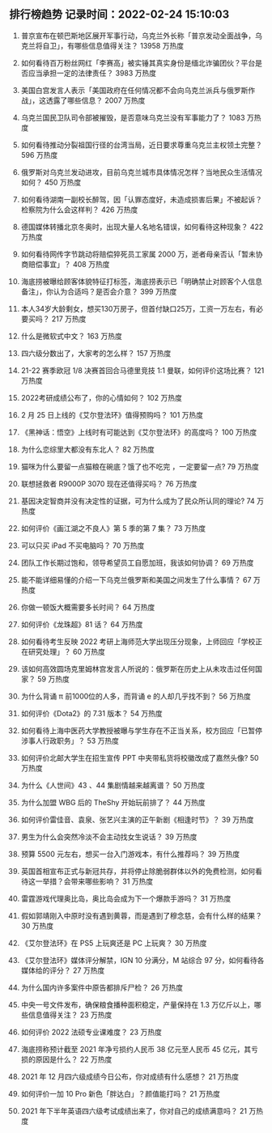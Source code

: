 
## 排行榜趋势 记录时间：2022-02-24 15:10:03
  
  1. 普京宣布在顿巴斯地区展开军事行动，乌克兰外长称「普京发动全面战争，乌克兰将自卫」，有哪些信息值得关注？ 13958 万热度
    
  2. 如何看待百万粉丝网红「李赛高」被实锤其真实身份是缅北诈骗团伙？平台是否应当承担一定的法律责任？ 3983 万热度
    
  3. 美国白宫发言人表示「美国政府在任何情况都不会向乌克兰派兵与俄罗斯作战」，这透露了哪些信息？ 2007 万热度
    
  4. 乌克兰国民卫队司令部被摧毁，是否意味乌克兰没有军事能力了？ 1083 万热度
    
  5. 如何看待推动分裂祖国行径的台湾当局，近日要求尊重乌克兰主权领土完整？ 596 万热度
    
  6. 俄罗斯对乌克兰发动进攻，目前乌克兰城市具体情况怎样？当地民众生活情况如何？ 450 万热度
    
  7. 如何看待湖南一副校长醉驾，因「认罪态度好，未造成损害后果」不被起诉？检察院为什么会这样判？ 426 万热度
    
  8. 德国媒体转播北京冬奥时，出现大量人名地名错误，如何看待这种现象？ 422 万热度
    
  9. 如何看待网传字节跳动将赔偿猝死员工家属 2000 万，逝者母亲否认「暂未协商赔偿事宜」？ 408 万热度
    
  10. 海底捞被曝给顾客体貌特征打标签，海底捞表示已「明确禁止对顾客个人信息备注」，你认为合适吗？是否会介意？ 399 万热度
    
  11. 本人34岁大龄剩女，想买130万房子，但首付缺口25万，工资一万左右，有必要买吗？ 217 万热度
    
  12. 什么是微软式中文？ 163 万热度
    
  13. 四六级分数出了，大家考的怎么样？ 157 万热度
    
  14. 21-22 赛季欧冠 1/8 决赛首回合马德里竞技 1:1 曼联，如何评价这场比赛？ 121 万热度
    
  15. 2022考研成绩公布了，你的心情如何？ 102 万热度
    
  16. 2 月 25 日上线的《艾尔登法环》值得预购吗？ 101 万热度
    
  17. 《黑神话：悟空》上线时有可能达到《艾尔登法环》的高度吗？ 100 万热度
    
  18. 为什么恋综里大都没有东北人？ 82 万热度
    
  19. 猫咪为什么要留一点猫粮在碗底？饿了也不吃完 ，一定要留一点? 79 万热度
    
  20. 联想拯救者 R9000P 3070 现在还值得买吗？ 76 万热度
    
  21. 基因决定智商并没有决定性的证据，可为什么成为了民众所认同的理论? 74 万热度
    
  22. 如何评价《画江湖之不良人》第 5 季的第 7 集？ 73 万热度
    
  23. 可以只买 iPad 不买电脑吗？ 70 万热度
    
  24. 团队工作长期过饱和，领导希望员工自愿加班，我该如何协调？ 69 万热度
    
  25. 能不能详细易懂的介绍一下乌克兰俄罗斯和美国之间发生了什么事情？ 67 万热度
    
  26. 你做一顿饭大概需要多长时间？ 64 万热度
    
  27. 如何评价《龙珠超》81 话？ 64 万热度
    
  28. 如何看待考生反映 2022 考研上海师范大学出现压分现象，上师回应「学校正在研究处理」？ 60 万热度
    
  29. 该如何高效圆场克里姆林宫发言人所说的：俄罗斯在历史上从未攻击过任何国家？ 59 万热度
    
  30. 为什么背诵 π 前1000位的人多，而背诵 e 的人却几乎找不到？ 56 万热度
    
  31. 如何评价《Dota2》的 7.31 版本？ 54 万热度
    
  32. 如何看待上海中医药大学教授被曝与学生存在不正当关系，校方回应「已暂停涉事人行政职务」？ 53 万热度
    
  33. 如何评价北邮大学生在招生宣传 PPT 中夹带私货将校徽改成了嘉然头像? 50 万热度
    
  34. 为什么《人世间》43 、44 集剧情越来越离谱？ 50 万热度
    
  35. 为什么加盟 WBG 后的 TheShy 开始玩前排了？ 44 万热度
    
  36. 如何评价雷佳音、袁泉、张艺兴主演的正午新剧《相逢时节》？ 39 万热度
    
  37. 男生为什么会突然冷淡不会主动找女生说话？ 39 万热度
    
  38. 预算 5500 元左右，想买一台入门游戏本，有什么推荐吗？ 39 万热度
    
  39. 英国首相宣布正式与新冠共存，并将停止除脆弱群体以外的免费检测，如何看待这一举措？会带来哪些影响？ 31 万热度
    
  40. 雷霆游戏代理奥比岛，奥比岛会成为下一个爆款手游吗？ 31 万热度
    
  41. 假如郭靖刚入中原时没有遇到黄蓉，而是遇到了穆念慈，会有什么样的结果？ 30 万热度
    
  42. 《艾尔登法环》在 PS5 上玩爽还是 PC 上玩爽？ 30 万热度
    
  43. 《艾尔登法环》媒体评分解禁，IGN 10 分满分，M 站综合 97 分，如何看待各媒体给的评分？ 27 万热度
    
  44. 为什么国内许多案件中原告都排斥尸检？ 26 万热度
    
  45. 中央一号文件发布，确保粮食播种面积稳定，产量保持在 1.3 万亿斤以上，哪些信息值得关注？ 23 万热度
    
  46. 如何评价 2022 法硕专业课难度？ 23 万热度
    
  47. 海底捞称预计截至 2021 年净亏损约人民币 38 亿元至人民币 45 亿元，其亏损的原因是什么？ 22 万热度
    
  48. 2021 年 12 月四六级成绩今日公布，你对成绩有什么感想？ 21 万热度
    
  49. 如何评价一加 10 Pro 新色「胖达白」？颜值能打吗？ 21 万热度
    
  50. 2021 年下半年英语四六级考试成绩出来了，你对自己的成绩满意吗？ 21 万热度
    